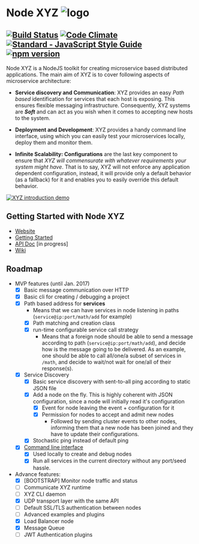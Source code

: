 
# Node XYZ ![logo](https://github.com/node-xyz/xyz-core/blob/master/media/logo_t.png?raw=true)

[![Build Status](https://travis-ci.org/node-xyz/xyz-core.svg?branch=master)](https://travis-ci.org/node-xyz/xyz-core)
[![Code Climate](https://codeclimate.com/github/node-xyz/xyz-core/badges/gpa.svg)](https://codeclimate.com/github/node-xyz/xyz-core)
[![Standard - JavaScript Style Guide](https://img.shields.io/badge/code_style-standard-brightgreen.svg)](http://standardjs.com/)
[![npm version](https://badge.fury.io/js/xyz-core.svg)](https://badge.fury.io/js/xyz-core)
---

Node XYZ is a NodeJS toolkit for creating microservice based distributed applications. The main aim of XYZ is to cover following aspects of microservice architecture:

  - **Service discovery and Communication**:
    XYZ provides an easy *Path based* identification for services that each host is exposing. This ensures flexible messaging infrastructure. Consequently, XYZ systems are ***Soft*** and can act as you wish when it comes to accepting new hosts to the system.

  - **Deployment and Development**:
    XYZ provides a handy command line interface, using which you can easily test your microservices locally, deploy them and monitor them.

  - **Infinite Scalability: Configurations** are the last key component to ensure that *XYZ will commensurate with whatever requirements your system might have*. That is to say, XYZ will not enforce any application dependent configuration, instead, it will provide only a default behavior (as a fallback) for it and enables you to easily override this default behavior.

[![XYZ introduction demo](https://img.youtube.com/vi/tFBvnUHnmAk/0.jpg)](https://www.youtube.com/watch?v=tFBvnUHnmAk)

## Getting Started with Node XYZ

- [Website](https://node-xyz.github.io)
- [Getting Started](https://node-xyz.github.io/documentations)
- [API Doc](https://node-xyz.github.io/apidoc) [in progress]
- [Wiki](https://github.com/node-xyz/xyz-core/wiki)

## Roadmap

- MVP features (until Jan. 2017)
  - [x] Basic message communication over HTTP
  - [x] Basic cli for creating / debugging a project
  - [x] Path based address for **services**
    - Means that we can have services in node listening in paths (`service@ip:port/math/add` for example)
    - [x] Path matching and creation class
    - [x] run-time configurable service call strategy
      - Means that a foreign node should be able to send a message according to path (`service@ip:port/math/add`), and decide how is the message going to be delivered. As an example, one should be able to call all/one/a subset of services in `/math`, and decide to wait/not wait for one/all of their response(s).
  - [x] Service Discovery
    - [x] Basic service discovery with sent-to-all ping according to static JSON file  
    - [x] Add a node on the fly. This is highly coherent with JSON configuration, since a node will initially read it's configuration
      - [x] Event for node leaving the event + configuration for it
      - [x] Permission for nodes to accept and admit new nodes
        - Followed by sending cluster events to other nodes, informing them that a new node has been joined and they have to update their configurations.
    - [x] Stochastic ping instead of default ping

  - [x] [Command line interface](https://github.com/node-xyz/xyz-cli)
    - [x] Used locally to create and debug nodes
    - [x] Run all services in the current directory without any port/seed hassle.

- Advance features:
  - [x] [BOOTSTRAP] Monitor node traffic and status
  - [ ] Communicate XYZ runtime
  - [ ] XYZ CLI daemon
  - [x] UDP transport layer with the same API
  - [ ] Default SSL/TLS authentication between nodes
  - [ ] Advanced examples and plugins
  - [x] Load Balancer node
  - [x] Message Queue
  - [ ] JWT Authentication plugins
